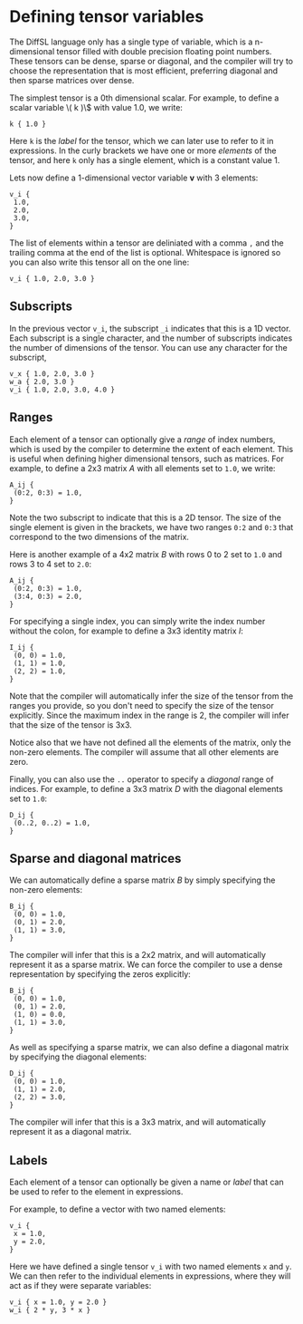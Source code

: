 # Defining tensor variables

The DiffSL language only has a single type of variable, which is a n-dimensional tensor filled with double precision floating point numbers.
These tensors can be dense, sparse or diagonal, and the compiler will try to choose the representation that is most efficient, preferring diagonal and then sparse matrices over dense.

The simplest tensor is a 0th dimensional scalar. For example, to define a scalar variable \\( k )\\$ with value 1.0, we write:

```
k { 1.0 }
```

Here `k` is the *label* for the tensor, which we can later use to refer to it in expressions. In the curly brackets we have one or more *elements* of the tensor,
and here `k` only has a single element, which is a constant value 1.

Lets now define a 1-dimensional vector variable $\mathbf{v}$ with 3 elements:

```
v_i {
 1.0,
 2.0,
 3.0,
}
```

The list of elements within a tensor are deliniated with a comma `,` and the trailing comma at the end of the list is optional.
Whitespace is ignored so you can also write this tensor all on the one line:

```
v_i { 1.0, 2.0, 3.0 }
```

## Subscripts

In the previous vector `v_i`, the subscript `_i` indicates that this is a 1D vector. Each subscript is a single character, 
and the number of subscripts indicates the number of dimensions of the tensor. You can use any character for the subscript,

```
v_x { 1.0, 2.0, 3.0 }
w_a { 2.0, 3.0 }
v_i { 1.0, 2.0, 3.0, 4.0 }
```

## Ranges

Each element of a tensor can optionally give a *range* of index numbers, which is used by the compiler to determine the extent of each element.
This is useful when defining higher dimensional tensors, such as matrices. For example, to define a 2x3 matrix $A$ with all elements set to `1.0`, we write:

```
A_ij {
 (0:2, 0:3) = 1.0,
}
```


Note the two subscript to indicate that this is a 2D tensor. The size of the
single element is given in the brackets, we have two ranges `0:2` and `0:3` that correspond to the two dimensions of the matrix.

Here is another example of a 4x2 matrix $B$ with rows 0 to 2 set to `1.0` and rows 3 to 4 set to `2.0`:

```
A_ij {
 (0:2, 0:3) = 1.0,
 (3:4, 0:3) = 2.0,
}
```

For specifying a single index, you can simply write the index number without the colon, for example to define a 3x3 identity matrix $I$:

```
I_ij {
 (0, 0) = 1.0,
 (1, 1) = 1.0,
 (2, 2) = 1.0,
}
```

Note that the compiler will automatically infer the size of the tensor from the ranges you provide, so you don't need to specify the size of the tensor explicitly.
Since the maximum index in the range is 2, the compiler will infer that the size of the tensor is 3x3.

Notice also that we have not defined all the elements of the matrix, only the non-zero elements. The compiler will assume that all other elements are zero.

Finally, you can also use the `..` operator to specify a *diagonal* range of indices. For example, to define a 3x3 matrix $D$ with the diagonal elements set to `1.0`:

```
D_ij {
 (0..2, 0..2) = 1.0,
}
```

## Sparse and diagonal matrices

We can automatically define a sparse matrix $B$ by simply specifying the non-zero elements:

```
B_ij {
 (0, 0) = 1.0,
 (0, 1) = 2.0,
 (1, 1) = 3.0,
}
```

The compiler will infer that this is a 2x2 matrix, and will automatically represent it as a sparse matrix.
We can force the compiler to use a dense representation by specifying the zeros explicitly:

```
B_ij {
 (0, 0) = 1.0,
 (0, 1) = 2.0,
 (1, 0) = 0.0,
 (1, 1) = 3.0,
}
```

As well as specifying a sparse matrix, we can also define a diagonal matrix by specifying the diagonal elements:

```
D_ij {
 (0, 0) = 1.0,
 (1, 1) = 2.0,
 (2, 2) = 3.0,
}
```

The compiler will infer that this is a 3x3 matrix, and will automatically represent it as a diagonal matrix.

## Labels

Each element of a tensor can optionally be given a name or *label* that can be used to refer to the element in expressions.

For example, to define a vector with two named elements:

```
v_i {
 x = 1.0,
 y = 2.0,
}
```

Here we have defined a single tensor `v_i` with two named elements `x` and `y`. We can then refer to the individual elements in expressions, where they will act as if they were separate variables:

```
v_i { x = 1.0, y = 2.0 }
w_i { 2 * y, 3 * x }
```


